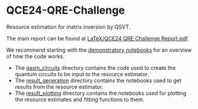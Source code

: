 # QCE24-QRE-Challenge
Resource estimation for matrix inversion by QSVT.

The main report can be found at [LaTeX/QCE24 QRE Challenge Report.pdf](https://github.com/Walden-Killick/QCE24-QRE-Challenge/blob/main/LaTeX/QCE24%20QRE%20Challenge%20Report.pdf).

We recommend starting with the [demonstratory notebooks](https://github.com/Walden-Killick/QCE24-QRE-Challenge/tree/main/notebooks/demonstrations) for an overview of how the code works.

- The [qasm_circuits](https://github.com/Walden-Killick/QCE24-QRE-Challenge/tree/main/qasm_circuits) directory contains the code used to create the quantum circuits to be input to the resource estimator.
- The [result_generation](https://github.com/Walden-Killick/QCE24-QRE-Challenge/tree/main/notebooks/result_generation) directory contains the notebooks used to get results from the resource estimator.
- The [result_plotting](https://github.com/Walden-Killick/QCE24-QRE-Challenge/tree/main/notebooks/result_plotting) directory contains the notebooks used for plotting the resource estimates and fitting functions to them.
